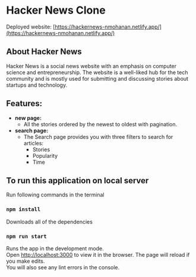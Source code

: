# Hacker News Clone

Deployed website: [https://hackernews-nmohanan.netlify.app/](https://hackernews-nmohanan.netlify.app/)

## About Hacker News

Hacker News is a social news website with an emphasis on computer science and entrepreneurship. The website is a well-liked hub for the tech community and is mostly used for submitting and discussing stories about startups and technology.

## Features:

- **new page:**
    - All the stories ordered by the newest to oldest with pagination.
- **search page:**
    - The Search page provides you with three filters to search for articles:
        - Stories
        - Popularity
        - Time
        
## To run this application on local server

Run following commands in the terminal

### `npm install`

Downloads all of the dependencies

### `npm run start`

Runs the app in the development mode.<br />
Open [http://localhost:3000](http://localhost:3000) to view it in the browser.
The page will reload if you make edits.<br />
You will also see any lint errors in the console.


